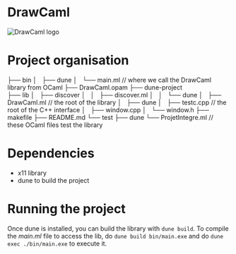 # DrawCaml


![DrawCaml logo](https://cdn.discordapp.com/attachments/1017077725418246264/1017365387131760732/telechargement.png)

# Project organisation

├── bin
│   ├── dune
│   └── main.ml           // where we call the DrawCaml library from OCaml
├── DrawCaml.opam
├── dune-project   
├── lib
│   ├── discover
│   │   ├── discover.ml
│   │   └── dune
│   ├── DrawCaml.ml       // the root of the library
│   ├── dune
│   ├── testc.cpp         // the root of the C++ interface
│   ├── window.cpp
│   └── window.h
├── makefile
├── README.md
└── test
    ├── dune
    └── ProjetIntegre.ml  // these OCaml files test the library


# Dependencies

- x11 library
- dune to build the project

# Running the project

Once dune is installed, you can build the library with `dune build`. To compile the *main.ml* file to access the lib, do `dune build bin/main.exe` and do `dune exec ./bin/main.exe` to execute it.

